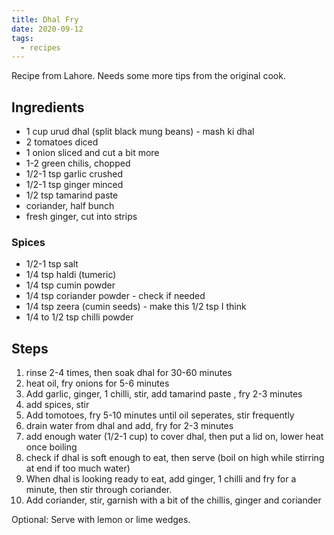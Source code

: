 ```yaml
---
title: Dhal Fry
date: 2020-09-12
tags:
  - recipes
---
```


Recipe from Lahore. Needs some more tips from the original cook.

## Ingredients

- 1 cup urud dhal (split black mung beans) - mash ki dhal
- 2 tomatoes diced
- 1 onion sliced and cut a bit more
- 1-2 green chilis, chopped
- 1/2-1 tsp garlic crushed
- 1/2-1 tsp ginger minced
- 1/2 tsp tamarind paste
- coriander, half bunch
- fresh ginger, cut into strips

### Spices

- 1/2-1 tsp salt
- 1/4 tsp haldi (tumeric)
- 1/4 tsp cumin powder
- 1/4 tsp coriander powder - check if needed
- 1/4 tsp zeera (cumin seeds) - make this 1/2 tsp I think
- 1/4 to 1/2 tsp chilli powder

## Steps

1. rinse 2-4 times, then soak dhal for 30-60 minutes
2. heat oil, fry onions for 5-6 minutes
3. Add garlic, ginger, 1 chilli, stir, add tamarind paste , fry 2-3 minutes
4. add spices, stir
5. Add tomotoes, fry 5-10 minutes until oil seperates, stir frequently
6. drain water from dhal and add, fry for 2-3 minutes
7. add enough water (1/2-1 cup) to cover dhal, then put a lid on, lower heat once boiling
8. check if dhal is soft enough to eat, then serve (boil on high while stirring at end if too much water)
9. When dhal is looking ready to eat, add ginger, 1 chilli and fry for a minute, then stir through coriander.
10. Add coriander, stir, garnish with a bit of the chillis, ginger and coriander

Optional: Serve with lemon or lime wedges.
